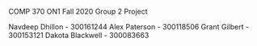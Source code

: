 COMP 370 ON1 Fall 2020 Group 2 Project

Navdeep Dhillon - 300161244
Alex Paterson - 300118506
Grant Gilbert - 300153121
Dakota Blackwell - 300083663